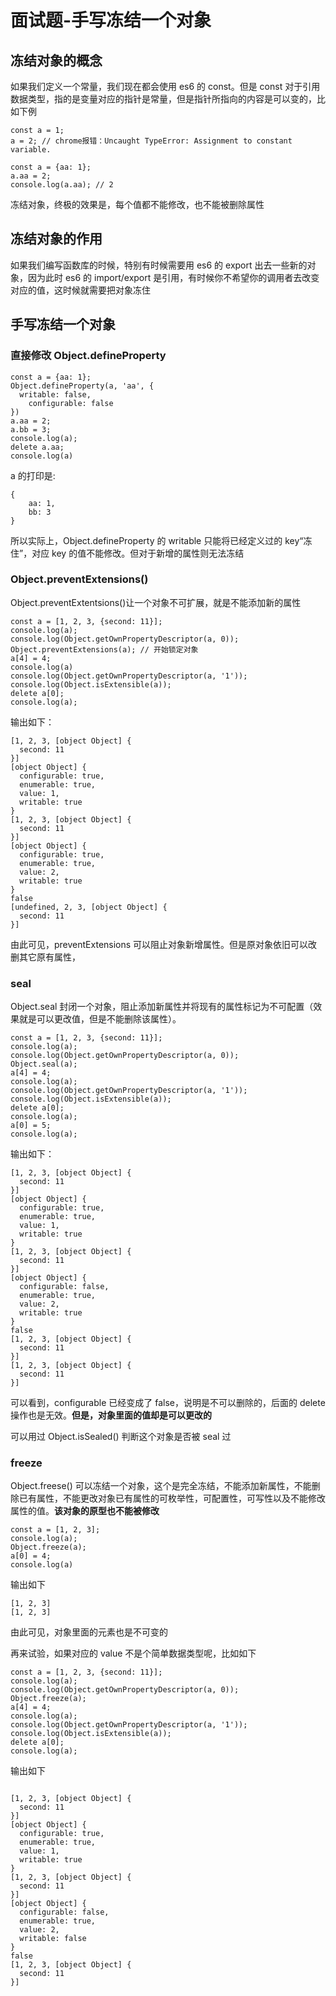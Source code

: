 # 面试题-手写冻结一个对象

## 冻结对象的概念

如果我们定义一个常量，我们现在都会使用 es6 的 const。但是 const 对于引用数据类型，指的是变量对应的指针是常量，但是指针所指向的内容是可以变的，比如下例

```
const a = 1;
a = 2; // chrome报错：Uncaught TypeError: Assignment to constant variable.

const a = {aa: 1};
a.aa = 2;
console.log(a.aa); // 2
```

冻结对象，终极的效果是，每个值都不能修改，也不能被删除属性

## 冻结对象的作用

如果我们编写函数库的时候，特别有时候需要用 es6 的 export 出去一些新的对象，因为此时 es6 的 import/export
是引用，有时候你不希望你的调用者去改变对应的值，这时候就需要把对象冻住

## 手写冻结一个对象

### 直接修改 Object.defineProperty

```
const a = {aa: 1};
Object.defineProperty(a, 'aa', {
  writable: false,
	configurable: false
})
a.aa = 2;
a.bb = 3;
console.log(a);
delete a.aa;
console.log(a)
```

a 的打印是:

```
{
	aa: 1,
	bb: 3
}
```

所以实际上，Object.defineProperty 的 writable 只能将已经定义过的 key“冻住”，对应 key 的值不能修改。但对于新增的属性则无法冻结

### Object.preventExtensions()

Object.preventExtentsions()让一个对象不可扩展，就是不能添加新的属性

```
const a = [1, 2, 3, {second: 11}];
console.log(a);
console.log(Object.getOwnPropertyDescriptor(a, 0));
Object.preventExtensions(a); // 开始锁定对象
a[4] = 4;
console.log(a)
console.log(Object.getOwnPropertyDescriptor(a, '1'));
console.log(Object.isExtensible(a));
delete a[0];
console.log(a);
```

输出如下：

```
[1, 2, 3, [object Object] {
  second: 11
}]
[object Object] {
  configurable: true,
  enumerable: true,
  value: 1,
  writable: true
}
[1, 2, 3, [object Object] {
  second: 11
}]
[object Object] {
  configurable: true,
  enumerable: true,
  value: 2,
  writable: true
}
false
[undefined, 2, 3, [object Object] {
  second: 11
}]
```

由此可见，preventExtensions 可以阻止对象新增属性。但是原对象依旧可以改删其它原有属性，

### seal

Object.seal 封闭一个对象，阻止添加新属性并将现有的属性标记为不可配置（效果就是可以更改值，但是不能删除该属性）。

```
const a = [1, 2, 3, {second: 11}];
console.log(a);
console.log(Object.getOwnPropertyDescriptor(a, 0));
Object.seal(a);
a[4] = 4;
console.log(a);
console.log(Object.getOwnPropertyDescriptor(a, '1'));
console.log(Object.isExtensible(a));
delete a[0];
console.log(a);
a[0] = 5;
console.log(a);
```

输出如下：

```
[1, 2, 3, [object Object] {
  second: 11
}]
[object Object] {
  configurable: true,
  enumerable: true,
  value: 1,
  writable: true
}
[1, 2, 3, [object Object] {
  second: 11
}]
[object Object] {
  configurable: false,
  enumerable: true,
  value: 2,
  writable: true
}
false
[1, 2, 3, [object Object] {
  second: 11
}]
[1, 2, 3, [object Object] {
  second: 11
}]
```

可以看到，configurable 已经变成了 false，说明是不可以删除的，后面的 delete 操作也是无效。**但是，对象里面的值却是可以更改的**

可以用过 Object.isSealed() 判断这个对象是否被 seal 过

### freeze

Object.freese() 可以冻结一个对象，这个是完全冻结，不能添加新属性，不能删除已有属性，不能更改对象已有属性的可枚举性，可配置性，可写性以及不能修改属性的值。**该对象的原型也不能被修改**

```
const a = [1, 2, 3];
console.log(a);
Object.freeze(a);
a[0] = 4;
console.log(a)
```

输出如下

```
[1, 2, 3]
[1, 2, 3]
```

由此可见，对象里面的元素也是不可变的

再来试验，如果对应的 value 不是个简单数据类型呢，比如如下

```
const a = [1, 2, 3, {second: 11}];
console.log(a);
console.log(Object.getOwnPropertyDescriptor(a, 0));
Object.freeze(a);
a[4] = 4;
console.log(a);
console.log(Object.getOwnPropertyDescriptor(a, '1'));
console.log(Object.isExtensible(a));
delete a[0];
console.log(a);
```

输出如下

```

[1, 2, 3, [object Object] {
  second: 11
}]
[object Object] {
  configurable: true,
  enumerable: true,
  value: 1,
  writable: true
}
[1, 2, 3, [object Object] {
  second: 11
}]
[object Object] {
  configurable: false,
  enumerable: true,
  value: 2,
  writable: false
}
false
[1, 2, 3, [object Object] {
  second: 11
}]
```
